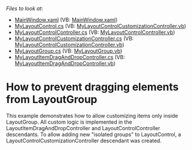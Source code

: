 <!-- default file list -->
*Files to look at*:

* [MainWindow.xaml](./CS/LayoutCntMoveInGroup/MainWindow.xaml) (VB: [MainWindow.xaml](./VB/LayoutCntMoveInGroup/MainWindow.xaml))
* [MyLayoutControl.cs](./CS/LayoutCntMoveInGroup/MyLayoutControl.cs) (VB: [MyLayoutControlCustomizationController.vb](./VB/LayoutCntMoveInGroup/MyLayoutControlCustomizationController.vb))
* [MyLayoutControlController.cs](./CS/LayoutCntMoveInGroup/MyLayoutControlController.cs) (VB: [MyLayoutControlController.vb](./VB/LayoutCntMoveInGroup/MyLayoutControlController.vb))
* [MyLayoutControlCustomizationController.cs](./CS/LayoutCntMoveInGroup/MyLayoutControlCustomizationController.cs) (VB: [MyLayoutControlCustomizationController.vb](./VB/LayoutCntMoveInGroup/MyLayoutControlCustomizationController.vb))
* [MyLayoutGroup.cs](./CS/LayoutCntMoveInGroup/MyLayoutGroup.cs) (VB: [MyLayoutGroup.vb](./VB/LayoutCntMoveInGroup/MyLayoutGroup.vb))
* [MyLayoutItemDragAndDropController.cs](./CS/LayoutCntMoveInGroup/MyLayoutItemDragAndDropController.cs) (VB: [MyLayoutItemDragAndDropController.vb](./VB/LayoutCntMoveInGroup/MyLayoutItemDragAndDropController.vb))
<!-- default file list end -->
# How to prevent dragging elements from LayoutGroup


<p>This example demonstrates how to allow customizing items only inside LayoutGroup. All custom logic is implemented in the LayoutItemDragAndDropController and  LayoutControlController descendants. To allow adding new "isolated groups" to LayoutControl, a LayoutControlCustomizationController descendant was created.</p>

<br/>


